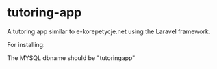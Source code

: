 # tutoring-app
A tutoring app similar to e-korepetycje.net using the Laravel framework.

For installing:

The MYSQL dbname should be "tutoringapp"
